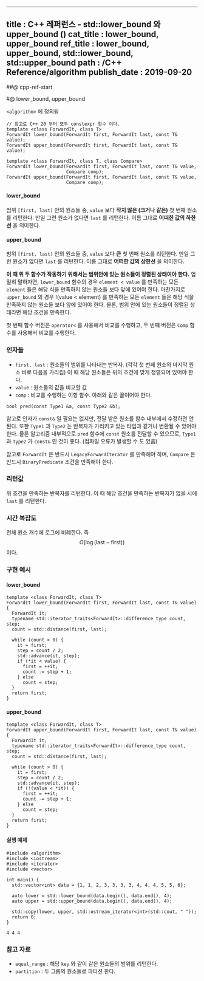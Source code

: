 ----------------
title : C++ 레퍼런스 - std::lower_bound 와 upper_bound (<algorithm>)
cat_title : lower_bound, upper_bound
ref_title : lower_bound, upper_bound, std::lower_bound, std::upper_bound
path : /C++ Reference/algorithm
publish_date : 2019-09-20
----------------

##@ cpp-ref-start

#@ lower_bound, upper_bound

`<algorithm>` 에 정의됨

```cpp-formatted
// 참고로 C++ 20 부터 모두 constexpr 함수 이다.
template <class ForwardIt, class T>
ForwardIt lower_bound(ForwardIt first, ForwardIt last, const T& value);
ForwardIt upper_bound(ForwardIt first, ForwardIt last, const T& value);

template <class ForwardIt, class T, class Compare>
ForwardIt lower_bound(ForwardIt first, ForwardIt last, const T& value,
                      Compare comp);
ForwardIt upper_bound(ForwardIt first, ForwardIt last, const T& value,
                      Compare comp);
```

#### lower_bound

범위 `[first, last)` 안의 원소들 중, `value` 보다 **작지 않은 (크거나 같은)** 첫 번째 원소를 리턴한다. 만일 그런 원소가 없다면 `last` 를 리턴한다. 이름 그대로 **어떠한 값의 하한선** 을 의미한다.

#### upper_bound

범위 `[first, last)` 안의 원소들 중, `value` 보다 **큰** 첫 번째 원소를 리턴한다. 만일 그런 원소가 없다면 `last` 를 리턴한다. 이름 그대로 **어떠한 값의 상한선** 을 의미한다.

**이 때 위 두 함수가 작동하기 위해서는 범위안에 있는 원소들이 정렬된 상태여야 한다.** 엄밀히 말하자면, `lower_bound` 함수의 경우 `element < value` 를 만족하는 모든 `element` 들은 해당 식을 만족하지 않는 원소들 보다 앞에 있어야 한다. 마찬가지로 `upper_bound` 의 경우 !(value < element) 를 만족하는 모든 `element` 들은 해당 식을 만족하지 않는 원소들 보다 앞에 있어야 한다. 물론, 범위 안에 있는 원소들이 정렬된 상태라면 해당 조건을 만족한다.

첫 번째 함수 버전은 `operator<` 를 사용해서 비교를 수행하고, 두 번째 버전은 `Comp` 함수를 사용해서 비교를 수행한다.

### 인자들

* `first, last` : 원소들의 범위를 나타내는 반복자. (각각 첫 번째 원소와 마지막 원소 바로 다음을 가리킴) 이 때 해당 원소들은 위의 조건에 맞게 정렬되어 있어야 한다.
* `value`	: 원소들의 값을 비교할 값
* `comp` : 비교를 수행하는 이항 함수. 아래와 같은 꼴이어야 한다.

```cpp-formatted
bool pred(const Type1 &a, const Type2 &b);
```

참고로 인자가 `const&` 일 필요는 없지만, 전달 받은 원소를 함수 내부에서 수정하면 안된다. 또한 `Type1` 과 `Type2` 는 반복자가 가리키고 있는 타입과 같거나 변환될 수 있어야 한다. 물론 알고리즘 내부적으로 `pred` 함수에 `const` 원소를 전달할 수 있으므로, `Type1` 과 `Type2` 가 `const&` 인 것이 좋다. (컴파일 오류가 발생할 수 도 있음)

참고로 `ForwardIt` 은 반드시 `LegacyForwardIterator` 를 만족해야 하며, `Compare` 은 반드시  `BinaryPredicate` 조건을 만족해야 한다.

### 리턴값

위 조건을 만족하는 반복자를 리턴한다. 이 때 해당 조건을 만족하는 반복자가 없을 시에 `last` 를 리턴한다.

### 시간 복잡도

전체 원소 개수에 로그에 비례한다. 즉 $$O(\log(\text{last} - \text{first}))$$ 이다.

### 구현 예시

#### lower_bound

```cpp-formatted
template <class ForwardIt, class T>
ForwardIt lower_bound(ForwardIt first, ForwardIt last, const T& value) {
  ForwardIt it;
  typename std::iterator_traits<ForwardIt>::difference_type count, step;
  count = std::distance(first, last);

  while (count > 0) {
    it = first;
    step = count / 2;
    std::advance(it, step);
    if (*it < value) {
      first = ++it;
      count -= step + 1;
    } else
      count = step;
  }
  return first;
}
```

#### upper_bound

```cpp-formatted
template <class ForwardIt, class T>
ForwardIt upper_bound(ForwardIt first, ForwardIt last, const T& value) {
  ForwardIt it;
  typename std::iterator_traits<ForwardIt>::difference_type count, step;
  count = std::distance(first, last);

  while (count > 0) {
    it = first;
    step = count / 2;
    std::advance(it, step);
    if (!(value < *it)) {
      first = ++it;
      count -= step + 1;
    } else
      count = step;
  }
  return first;
}
```

#### 실행 예제

```cpp-formatted
#include <algorithm>
#include <iostream>
#include <iterator>
#include <vector>

int main() {
  std::vector<int> data = {1, 1, 2, 3, 3, 3, 3, 4, 4, 4, 5, 5, 6};

  auto lower = std::lower_bound(data.begin(), data.end(), 4);
  auto upper = std::upper_bound(data.begin(), data.end(), 4);

  std::copy(lower, upper, std::ostream_iterator<int>(std::cout, " "));
  return 0;
}
```

```exec
4 4 4 
```

### 참고 자료

* `equal_range` : 해당 `key` 와 같이 같은 원소들의 범위를 리턴한다.
* `partition` : 두 그룹의 원소들로 파티션 한다.